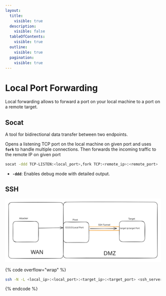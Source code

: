 ```yaml
---
layout:
  title:
    visible: true
  description:
    visible: false
  tableOfContents:
    visible: true
  outline:
    visible: true
  pagination:
    visible: true
---
```


# Local Port Forwarding

Local forwarding allows to forward a port on your local machine to a port on a remote target.

## Socat

A tool for bidirectional data transfer between two endpoints.

Opens a listening TCP port on the local machine on given port and uses **`fork`** to handle multiple connections. Then forwards the incoming traffic to the remote IP on given port

```bash
socat -ddd TCP-LISTEN:<local_port>,fork TCP:<remote_ip>:<remote_port>
```

* **`-ddd`**: Enables debug mode with detailed output.

## SSH

<img src="../../.gitbook/assets/file.excalidraw (1).svg" alt="" class="gitbook-drawing">

{% code overflow="wrap" %}
```bash
ssh -N -L <local_ip>:<local_port>:<target_ip>:<target_port> <ssh_server_username>@<ssh_server_ip>
```
{% endcode %}
